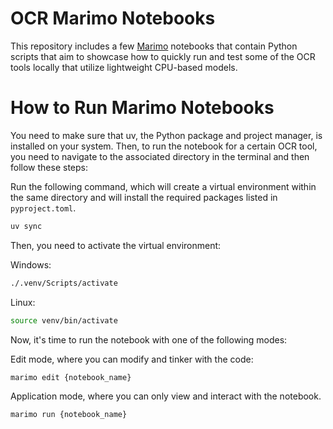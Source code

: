 # OCR Marimo Notebooks

This repository includes a few [Marimo](https://marimo.io) notebooks that contain Python scripts that aim to showcase how to quickly run and test some of the OCR tools locally that utilize lightweight CPU-based models.

# How to Run Marimo Notebooks

You need to make sure that uv, the Python package and project manager, is installed on your system. Then, to run the notebook for a certain OCR tool, you need to navigate to the associated directory in the terminal and then follow these steps:

Run the following command, which will create a virtual environment within the same directory and will install the required packages listed in `pyproject.toml`.

```sh
uv sync
```

Then, you need to activate the virtual environment:

Windows:

```sh
./.venv/Scripts/activate
```

Linux:

```sh
source venv/bin/activate
```

Now, it's time to run the notebook with one of the following modes:

Edit mode, where you can modify and tinker with the code:

```sh
marimo edit {notebook_name}
```

Application mode, where you can only view and interact with the notebook.

```sh
marimo run {notebook_name}
```